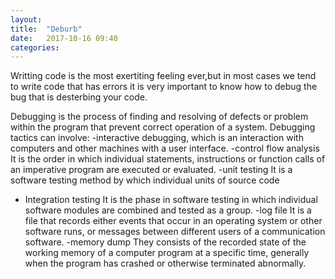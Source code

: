 ```yaml
---
layout: 
title:  "Deburb"
date:   2017-10-16 09:40
categories: 
---
```

Writting code is the most exertiting feeling ever,but in most cases we tend to write code that has errors it is very important to know how to debug the bug that is desterbing your code.

Debugging is the process of finding and resolving of defects or problem within the program that prevent correct operation of a system.
Debugging tactics can involve:
 -interactive debugging,
   which is an interaction with computers and other machines with a user interface.
 -control flow analysis
  It is the order in which individual statements, instructions or function calls of an imperative program are executed or evaluated.
 -unit testing
   It is a software testing method by which individual units of source code
 - Integration testing
    It is the phase in software testing in which individual software modules are combined and tested as a group.
 -log file 
   It is a file that records either events that occur in an operating system or other software runs, or messages between different users of a communication software.
 -memory dump
   They consists of the recorded state of the working memory of a computer program at a specific time, generally when the program has crashed or otherwise terminated abnormally.